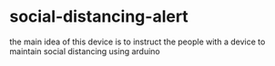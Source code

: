 # social-distancing-alert
the main idea of this device is to instruct the people with a device to maintain social distancing using arduino
